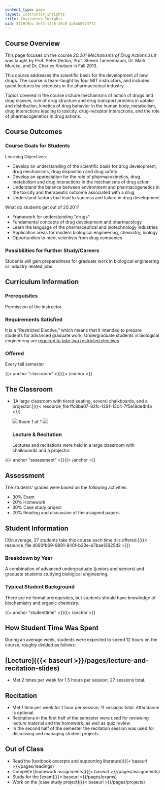```yaml
---
content_type: page
layout: instructor_insights
title: Instructor Insights
uid: 5119f0bc-2ef3-1f46-19c0-3a8bb89247f3
---
```


Course Overview
---------------

This page focuses on the course _20.201 Mechanisms of Drug Actions_ as it was taught by Prof. Peter Dedon, Prof. Steven Tannenbaum, Dr. Mark Murcko, and Dr. Charles Knutson in Fall 2013.

This course addresses the scientific basis for the development of new drugs. The course is team-taught by four MIT instructors, and includes guest lectures by scientists in the pharmaceutical industry.

Topics covered in the course include mechanisms of action of drugs and drug classes, role of drug structure and drug transport proteins in uptake and distribution, kinetics of drug behavior in the human body, metabolism, drug interactions leading to toxicity, drug-receptor interactions, and the role of pharmacogenetics in drug actions.

Course Outcomes
---------------

### Course Goals for Students

Learning Objectives:

*   Develop an understanding of the scientific basis for drug development, drug mechanisms, drug disposition and drug safety
*   Develop an appreciation for the role of pharmacokinetics, drug metabolism and drug interactions in the mechanisms of drug action
*   Understand the balance between environment and pharmacogenetics in the toxicity and therapeutic outcome associated with a drug
*   Understand factors that lead to success and failure in drug development

What do students get out of 20.201?

*   Framework for understanding "drugs"
*   Fundamental concepts of drug development and pharmacology
*   Learn the language of the pharmaceutical and biotechnology industries
*   Application areas for modern biological engineering, chemistry, biology
*   Opportunities to meet scientists from drug companies

### Possibilities for Further Study/Careers

Students will gain preparedness for graduate work in biological engineering or industry related jobs.

Curriculum Information
----------------------

### Prerequisites

Permission of the instructor

### Requirements Satisfied

It is a “Restricted Elective,” which means that it intended to prepare students for advanced graduate work. Undergraduate students in biological engineering are [required to take two restricted electives](http://web.mit.edu/be/programs/ugrad_requirements.shtml).

### Offered

Every fall semester

{{< anchor "classroom" >}}{{< /anchor >}}

The Classroom
-------------

*   ![A large classroom with tiered seating, several chalkboards, and a projector.]({{< resource_file ffc8ba07-82fc-1291-13c4-7f5e18de1b4a >}})
    
    ![](/images/educator/classroom_prev_dim.png) Room 1 of 1 ![](/images/educator/classroom_next_dim.png)
    
    ### Lecture & Recitation
    
    Lectures and recitations were held in a large classroom with chalkboards and a projector.
    

{{< anchor "assessment" >}}{{< /anchor >}}

Assessment
----------

The students' grades were based on the following activities:

- 30% Exam
- 20% Homework
- 30% Case study project
- 20% Reading and discussion of the assigned papers

Student Information
-------------------

![On average, 27 students take this course each time it is offered.]({{< resource_file d090fb69-9891-840f-b23e-d7bae13625d2 >}})

### Breakdown by Year

A combination of advanced undergraduate (juniors and seniors) and graduate students studying biological engineering.

### Typical Student Background

There are no formal prerequisites, but students should have knowledge of biochemistry and organic chemistry.

{{< anchor "studenttime" >}}{{< /anchor >}}

How Student Time Was Spent
--------------------------

During an average week, students were expected to spend 12 hours on the course, roughly divided as follows:

[Lecture]({{< baseurl >}}/pages/lecture-and-recitation-slides)
--------------------------------------------------------------

*   Met 2 times per week for 1.5 hours per session; 27 sessions total.

Recitation
----------

*   Met 1 time per week for 1 hour per session; 11 sessions total. Attendance is optional.
*   Recitations in the first half of the semester were used for reviewing lecture material and the homework, as well as quiz review.
*   In the second half of the semester the recitation session was used for discussing and managing student projects.

Out of Class
------------

*   Read the [textbook excerpts and supporting literature]({{< baseurl >}}/pages/readings)
*   Complete [homework assignments]({{< baseurl >}}/pages/assignments)
*   Study for the [exam]({{< baseurl >}}/pages/exams)
*   Work on the [case study project]({{< baseurl >}}/pages/projects)